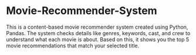 # Movie-Recommender-System
This is a content-based movie recommender system created using Python, Pandas. The system checks details like genres, keywords, cast, and crew to understand what each movie is about. Based on this, it shows you the top 5 movie recommendations that match your selected title.
